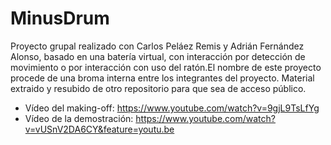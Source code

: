# MinusDrum
Proyecto grupal realizado con Carlos Peláez Remis y Adrián Fernández Alonso, basado en una batería virtual, con interacción por detección de movimiento o por interacción con uso del ratón.El nombre de este proyecto procede de una broma interna entre los integrantes del proyecto. Material extraido y resubido de otro repositorio para que sea de acceso público.

  * Vídeo del making-off: https://www.youtube.com/watch?v=9gjL9TsLfYg
  * Vídeo de la demostración: https://www.youtube.com/watch?v=vUSnV2DA6CY&feature=youtu.be
